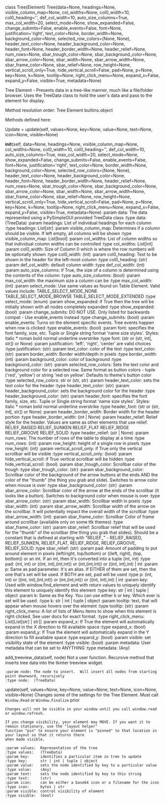 class Tree(Element)
      Tree(data=None, headings=None, visible_column_map=None, col_widths=None, col0_width=10, col0_heading='', def_col_width=10, auto_size_columns=True, max_col_width=20, select_mode=None, show_expanded=False, change_submits=False, enable_events=False, font=None, justification='right', text_color=None, border_width=None, background_color=None, selected_row_colors=(None, None), header_text_color=None, header_background_color=None, header_font=None, header_border_width=None, header_relief=None, num_rows=None, sbar_trough_color=None, sbar_background_color=None, sbar_arrow_color=None, sbar_width=None, sbar_arrow_width=None, sbar_frame_color=None, sbar_relief=None, row_height=None, vertical_scroll_only=True, hide_vertical_scroll=False, pad=None, p=None, key=None, k=None, tooltip=None, right_click_menu=None, expand_x=False, expand_y=False, visible=True, metadata=None)
 
Tree Element - Presents data in a tree-like manner, much like a file/folder browser.  Uses the TreeData class
to hold the user's data and pass to the element for display.
 
    

Method resolution order:
    Tree
    Element
    builtins.object

Methods defined here:

Update = update(self, values=None, key=None, value=None, text=None, icon=None, visible=None)

__init__(self, data=None, headings=None, visible_column_map=None, col_widths=None, col0_width=10, col0_heading='', def_col_width=10, auto_size_columns=True, max_col_width=20, select_mode=None, show_expanded=False, change_submits=False, enable_events=False, font=None, justification='right', text_color=None, border_width=None, background_color=None, selected_row_colors=(None, None), header_text_color=None, header_background_color=None, header_font=None, header_border_width=None, header_relief=None, num_rows=None, sbar_trough_color=None, sbar_background_color=None, sbar_arrow_color=None, sbar_width=None, sbar_arrow_width=None, sbar_frame_color=None, sbar_relief=None, row_height=None, vertical_scroll_only=True, hide_vertical_scroll=False, pad=None, p=None, key=None, k=None, tooltip=None, right_click_menu=None, expand_x=False, expand_y=False, visible=True, metadata=None)
    :param data:                    The data represented using a PySimpleGUI provided TreeData class
    :type data:                     (TreeData)
    :param headings:                List of individual headings for each column
    :type headings:                 List[str]
    :param visible_column_map:      Determines if a column should be visible. If left empty, all columns will be shown
    :type visible_column_map:       List[bool]
    :param col_widths:              List of column widths so that individual column widths can be controlled
    :type col_widths:               List[int]
    :param col0_width:              Size of Column 0 which is where the row numbers will be optionally shown
    :type col0_width:               (int)
    :param col0_heading:            Text to be shown in the header for the left-most column
    :type col0_heading:             (str)
    :param def_col_width:           default column width
    :type def_col_width:            (int)
    :param auto_size_columns:       if True, the size of a column is determined  using the contents of the column
    :type auto_size_columns:        (bool)
    :param max_col_width:           the maximum size a column can be
    :type max_col_width:            (int)
    :param select_mode:             Use same values as found on Table Element.  Valid values include: TABLE_SELECT_MODE_NONE TABLE_SELECT_MODE_BROWSE TABLE_SELECT_MODE_EXTENDED
    :type select_mode:              (enum)
    :param show_expanded:           if True then the tree will be initially shown with all nodes completely expanded
    :type show_expanded:            (bool)
    :param change_submits:          DO NOT USE. Only listed for backwards compat - Use enable_events instead
    :type change_submits:           (bool)
    :param enable_events:           Turns on the element specific events. Tree events happen when row is clicked
    :type enable_events:            (bool)
    :param font:                    specifies the  font family, size, etc. Tuple or Single string format 'name size styles'. Styles: italic * roman bold normal underline overstrike
    :type font:                     (str or (str, int[, str]) or None)
    :param justification:           'left', 'right', 'center' are valid choices
    :type justification:            (str)
    :param text_color:              color of the text
    :type text_color:               (str)
    :param border_width:            Border width/depth in pixels
    :type border_width:             (int)
    :param background_color:        color of background
    :type background_color:         (str)
    :param selected_row_colors:     Sets the text color and background color for a selected row. Same format as button colors - tuple ('red', 'yellow') or string 'red on yellow'. Defaults to theme's button color
    :type selected_row_colors:      str or (str, str)
    :param header_text_color:       sets the text color for the header
    :type header_text_color:        (str)
    :param header_background_color: sets the background color for the header
    :type header_background_color:  (str)
    :param header_font:             specifies the  font family, size, etc. Tuple or Single string format 'name size styles'. Styles: italic * roman bold normal underline overstrike
    :type header_font:              (str or (str, int[, str]) or None)
    :param header_border_width:     Border width for the header portion
    :type header_border_width:      (int | None)
    :param header_relief:           Relief style for the header. Values are same as other elements that use relief. RELIEF_RAISED RELIEF_SUNKEN RELIEF_FLAT RELIEF_RIDGE RELIEF_GROOVE RELIEF_SOLID
    :type header_relief:            (str | None)
    :param num_rows:                The number of rows of the table to display at a time
    :type num_rows:                 (int)
    :param row_height:              height of a single row in pixels
    :type row_height:               (int)
    :param vertical_scroll_only:    if True only the vertical scrollbar will be visible
    :type vertical_scroll_only:     (bool)
    :param hide_vertical_scroll:    if True vertical scrollbar will be hidden
    :type hide_vertical_scroll:     (bool)
    :param sbar_trough_color:           Scrollbar color of the trough
    :type sbar_trough_color:            (str)
    :param sbar_background_color:       Scrollbar color of the background of the arrow buttons at the ends AND the color of the "thumb" (the thing you grab and slide). Switches to arrow color when mouse is over
    :type sbar_background_color:        (str)
    :param sbar_arrow_color:            Scrollbar color of the arrow at the ends of the scrollbar (it looks like a button). Switches to background color when mouse is over
    :type sbar_arrow_color:             (str)
    :param sbar_width:                  Scrollbar width in pixels
    :type sbar_width:                   (int)
    :param sbar_arrow_width:            Scrollbar width of the arrow on the scrollbar. It will potentially impact the overall width of the scrollbar
    :type sbar_arrow_width:             (int)
    :param sbar_frame_color:            Scrollbar Color of frame around scrollbar (available only on some ttk themes)
    :type sbar_frame_color:             (str)
    :param sbar_relief:                 Scrollbar relief that will be used for the "thumb" of the scrollbar (the thing you grab that slides). Should be a constant that is defined at starting with "RELIEF_" - RELIEF_RAISED, RELIEF_SUNKEN, RELIEF_FLAT, RELIEF_RIDGE, RELIEF_GROOVE, RELIEF_SOLID
    :type sbar_relief:                  (str)
    :param pad:                     Amount of padding to put around element in pixels (left/right, top/bottom) or ((left, right), (top, bottom)) or an int. If an int, then it's converted into a tuple (int, int)
    :type pad:                      (int, int) or ((int, int),(int,int)) or (int,(int,int)) or  ((int, int),int) | int
    :param p:                       Same as pad parameter.  It's an alias. If EITHER of them are set, then the one that's set will be used. If BOTH are set, pad will be used
    :type p:                        (int, int) or ((int, int),(int,int)) or (int,(int,int)) or  ((int, int),int) | int
    :param key:                     Used with window.find_element and with return values to uniquely identify this element to uniquely identify this element
    :type key:                      str | int | tuple | object
    :param k:                       Same as the Key. You can use either k or key. Which ever is set will be used.
    :type k:                        str | int | tuple | object
    :param tooltip:                 text, that will appear when mouse hovers over the element
    :type tooltip:                  (str)
    :param right_click_menu:        A list of lists of Menu items to show when this element is right clicked. See user docs for exact format.
    :type right_click_menu:         List[List[str] | str]]
    :param expand_x:                If True the element will automatically expand in the X direction to fill available space
    :type expand_x:                 (bool)
    :param expand_y:                If True the element will automatically expand in the Y direction to fill available space
    :type expand_y:                 (bool)
    :param visible:                 set visibility state of the element
    :type visible:                  (bool)
    :param metadata:                User metadata that can be set to ANYTHING
    :type metadata:                 (Any)

add_treeview_data(self, node)
    Not a user function.  Recursive method that inserts tree data into the tkinter treeview widget.
     
    :param node: The node to insert.  Will insert all nodes from starting point downward, recursively
    :type node:  (TreeData)

update(self, values=None, key=None, value=None, text=None, icon=None, visible=None)
    Changes some of the settings for the Tree Element. Must call `Window.Read` or `Window.Finalize` prior
     
    Changes will not be visible in your window until you call window.read or window.refresh.
     
    If you change visibility, your element may MOVE. If you want it to remain stationary, use the "layout helper"
    function "pin" to ensure your element is "pinned" to that location in your layout so that it returns there
    when made visible.
     
    :param values:  Representation of the tree
    :type values:   (TreeData)
    :param key:     identifies a particular item in tree to update
    :type key:      str | int | tuple | object
    :param value:   sets the node identified by key to a particular value
    :type value:    (Any)
    :param text:    sets the node identified by key to this string
    :type text:     (str)
    :param icon:    can be either a base64 icon or a filename for the icon
    :type icon:     bytes | str
    :param visible: control visibility of element
    :type visible:  (bool)
